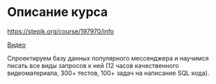 # Описание курса

https://stepik.org/course/197970/info

[Видео](/SQL_workshop/videos/00.01.mp4)

Спроектируем базу данных популярного мессенджера и научимся писать все виды запросов к ней (12 часов качественного видеоматериала, 300+ тестов, 100+ задач на написание SQL кода).